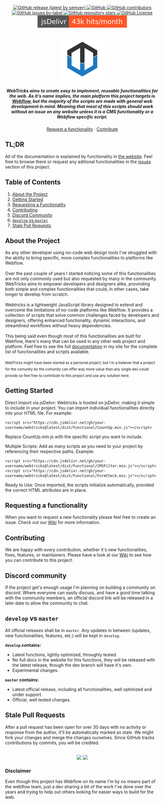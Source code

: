 <p  align="center">
	  <a href="https://github.com/TheCodeRaccoons/WebTricks/releases">
		  <img alt="GitHub release (latest by semver)" src="https://img.shields.io/github/v/release/TheCodeRaccoons/WebTricks?color=%2360be86&label=Latest%20release&style=for-the-badge&sort=semver">
	</a>
	<a href="/LICENSE">
		<img alt="GitHub" src="https://img.shields.io/github/license/TheCodeRaccoons/WebTricks?color=%2360be86&style=for-the-badge">
	</a>
	<a href="https://github.com/TheCodeRaccoons/WebTricks/graphs/contributors">
		<img alt="GitHub contributors" src="https://img.shields.io/github/contributors-anon/TheCodeRaccoons/WebTricks?color=%2360be86&style=for-the-badge">
	</a>
	<a href="https://github.com/TheCodeRaccoons/WebTricks/issues/new?assignees=&labels=Functionality+Request&projects=&template=request-functionality.yml&title=%5BFUNCTIONALITY+REQUEST%5D%3A+request+name">
		<img alt="GitHub issues by-label" src="https://img.shields.io/github/issues/TheCodeRaccoons/WebTricks/request:feature?color=%2360be86&label=feature%20requests&style=for-the-badge">
	</a>
	<a href="https://github.com/TheCodeRaccoons/WebTricks/stargazers">
		<img alt="GitHub repository stars" src="https://img.shields.io/github/stars/TheCodeRaccoons/WebTricks?color=%2360be86&label=github%20stars&style=for-the-badge">
	</a>
	<a href="#">
		<img alt="GitHub License" src="https://img.shields.io/github/license/TheCodeRaccoons/WebTricks?color=%2360be86&style=for-the-badge">
	</a>
	<a href="blob:https://www.jsdelivr.com/2699fbf9-afc8-4afd-9c41-fbb3e64dc1d3">
		<img alt="jsDelivr stats" src="https://github.com/TheCodeRaccoons/Imagery/blob/main/jsdlivr-img.svg">
	</a>
</p>
<br />
<div align="center">
    <a href="https://github.com/TheCodeRaccoons/WebTricks">
        <img src="https://raw.githubusercontent.com/TheCodeRaccoons/Imagery/16a395115ab598a94a7d1ab93f182218d8bbb751/wt-logo.svg" alt="WebTricks Logo" height="140" />
    </a>
    <h5 align="center">
        WebTricks aims to create easy to implement, reusable functionalities for the web. As it's name implies, the main platform this project targets is <a href="https://webflow.com/">Webflow</a>, but the majority of the scripts are made with general web development in mind. Meaning that most of this scripts should work without an issue on any website unless it is a CMS functionality or a Webflow specific script.
    </h5>
    <p align="center">
        <a target="_blank" href="https://github.com/TheCodeRaccoons/WebTricks/issues/new/choose">Request a functionality</a>
        &middot;
        <a href="#contribute">Contribute</a>
    </p>
</div>

<h2>TL;DR</h2>
All of the documentation is explained by functionality in <a href="https://coderacoons.webflow.io/tools/webflow-trickery">the website</a>. Feel free to browse there or request any aditional functionalities in the <a target="_blank" href="https://github.com/TheCodeRaccoons/WebTricks/issues/new/choose">issues</a> section of this project.
 
<h2>Table of Contents</h2>
<ol>
    <li><a href="#about">About the Project</a></li>
    <li><a href="#getting-started">Getting Started</a></li>
    <li><a href="#request-functionality">Requesting a Functionality</a></li>
    <li><a href="#contribute">Contributing</a></li>
    <li><a href="#discord-community">Discord Community</a></li>
    <li><a href="#develop-vs-master"><code>develop</code> vs <code>master</code></a></li>
    <li><a href="#stale-prs">Stale Pull Requests</a></li>
</ol>

<h2 id="about">About the Project</h2>
<p>
	As any other developer using no-code web design tools I've struggled with the ability to bring specific, more complex functionalities to platforms like Webflow.
	<br/><br/>
	Over the past couple of years I started noticing some of this functionalities are not only commonly used but also requested by many in the community. WebTricks aims to empower developers and designers alike, provinding both simple and complex functionalities that could, in other cases, take longer to develop from scratch.
	<br/><br/>
    Webtricks is a lightweight JavaScript library designed to extend and overcome the limitations of no-code platforms like Webflow. It provides a collection of scripts that solve common challenges faced by developers and designers, offering enhanced functionality, dynamic interactions, and streamlined workflows without heavy dependencies.
    <br/><br/>
	This being said even though most of this functionalities are built for Webflow, there's many that can be used in any other web project and platform. Feel free to see the full <a href="https://coderacoons.webflow.io/tools/webtricks">documentation</a> in my site for the complete list of functionalities and scripts available.
</p>
<sub>
   WebTricks might have been started as a personal project, but I'm a believer that a project for the comunity by the comunity can offer way more value than any single dev could provide so feel free to contribute to this project and use any solution here.
</sub>

<h2 id="getting-started">Getting Started</h2>
Direct Import via jsDelivr: Webtricks is hosted on jsDelivr, making it simple to include in your project. You can import individual functionalities directly into your HTML file. For example:

```
<script src="https://cdn.jsdelivr.net/gh/your-username/webtricks@latest/dist/Functional/CountUp.min.js"></script>
```
Replace CountUp.min.js with the specific script you want to include.

Multiple Scripts: Add as many scripts as you need to your project by referencing their respective paths. Example:

```
<script src="https://cdn.jsdelivr.net/gh/your-username/webtricks@latest/dist/Functional/CMSFilter.min.js"></script>
<script src="https://cdn.jsdelivr.net/gh/your-username/webtricks@latest/dist/Functional/FormCheck.min.js"></script>
```
Ready to Use: Once imported, the scripts initialize automatically, provided the correct HTML attributes are in place.

    
<h2 id="request-functionality">Requesting a functionality</h2>
<p>
    When you want to request a new functionality please feel free to create an issue. Check out our <a href="https://github.com/TheCodeRaccoons/WebTricks/wiki/Requesting-a-Finctionality">Wiki</a> for more information.
</p>

<h2 id="contribute">Contributing</h2>
<p>
    We are happy with every contribution, whether it's new functionalities, fixes, features, or maintainers. Please have a look at our <a href="https://github.com/TheCodeRaccoons/WebTricks/wiki">Wiki</a> to see how you can contribute to this project.
</p>

<h2 id="discord-community">Discord community</h2>
<p>
If the project get's enough usage I'm planning on building a community on discord. Where everyone can easily discuss, and have a good time talking with the community members, an official discord link will be released in a later date to allow the community to chat.
</p>

<h2 id="develop-vs-master"><code>develop</code> vs <code>master</code></h2>
<p>
All official releases shall be in <code>master</code>. Any updates in between (updates, new functionalities, features, etc.) will be kept in <code>develop</code>.
</p>
<b><code>develop</code> contains:</b>
<ul>
    <li>
        Latest functions, lightly optimized, throughly tested.
    </li>
    <li>
        No full docs in the website for this functions, they will be released with the latest release, though the dev branch will have it's own.<br>
    </li>
    <li>
        Experimental changes.
    </li>
</ul>
<b><code>master</code> contains:</b>
<ul>
    <li>
        Latest official release, including all functionalities, well optimized and under support.
    </li>
    <li>
        Official, well tested changes.
    </li>
</ul>

<h2 id="stale-prs">Stale Pull Requests</h2>
<p>
After a pull request has been open for over 30 days with no activity or response from the author, it'll be automatically marked as stale. We might fork your changes and merge the changes ourselves. Since GitHub tracks contributions by commits, you will be credited.
</p>
<br/>
<div align="center">
    <img src="https://forthebadge.com/images/badges/built-with-love.svg" />
    <img src="https://forthebadge.com/images/badges/built-by-developers.svg" />
</div>



### Disclaimer
Even though this project has Webflow on its name I'm by no means part of the webflow team, just a dev sharing a bit of the work I've done over the years and trying to help out others looking for easier ways to build for the web.
